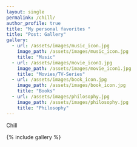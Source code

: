 ```yaml
---
layout: single
permalink: /chill/
author_profile: true
title: "My personal favorites "
title: "Post: Gallery"
gallery:
  - url: /assets/images/music_icon.jpg
    image_path: /assets/images/music_icon.jpg
    title: "Music"
  - url: /assets/images/movie_icon1.jpg
    image_path: /assets/images/movie_icon1.jpg
    title: "Movies/TV-Series"
  - url: /assets/images/book_icon.jpg
    image_path: /assets/images/book_icon.jpg
    title: "Books"
  - url: /assets/images/philosophy.jpg
    image_path: /assets/images/philosophy.jpg
    title: "Philosophy"
---
```


Chill

{% include gallery %}
